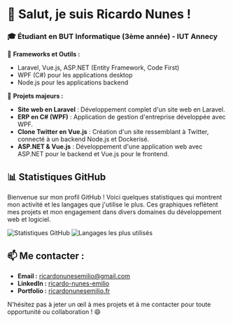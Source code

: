# 👋 Salut, je suis Ricardo Nunes !

### 🎓 Étudiant en BUT Informatique (3ème année) - IUT Annecy

🔹 **Frameworks et Outils :**  
- Laravel, Vue.js, ASP.NET (Entity Framework, Code First)  
- WPF (C#) pour les applications desktop  
- Node.js pour les applications backend  

🔹 **Projets majeurs :**  
- **Site web en Laravel** : Développement complet d'un site web en Laravel.
- **ERP en C# (WPF)** : Application de gestion d'entreprise développée avec WPF.
- **Clone Twitter en Vue.js** : Création d'un site ressemblant à Twitter, connecté à un backend Node.js et Dockerisé.
- **ASP.NET & Vue.js** : Développement d'une application web avec ASP.NET pour le backend et Vue.js pour le frontend.


## 📊 Statistiques GitHub
Bienvenue sur mon profil GitHub ! Voici quelques statistiques qui montrent mon activité et les langages que j'utilise le plus. Ces graphiques reflètent mes projets et mon engagement dans divers domaines du développement web et logiciel.

![Statistiques GitHub](https://github-readme-stats.vercel.app/api?username=Shiro1234orihS&show_icons=true&theme=radical)
![Langages les plus utilisés](https://github-readme-stats.vercel.app/api/top-langs/?username=Shiro1234orihS&layout=compact&theme=radical)

<!-- ## 🏆 Langages les plus utilisés
Ce graphique met en avant les langages que j'emploie fréquemment dans mes projets.

![Langages les plus utilisés](https://github-readme-stats.vercel.app/api/top-langs/?username=Shiro1234orihS&layout=compact&theme=radical)

## 🚀 Graphique d'activité
Voici un aperçu de mon activité récente sur GitHub, illustrant mes contributions et collaborations.

[![Graphique d'activité](https://github-readme-activity-graph.vercel.app/graph?username=Shiro1234orihS&theme=dracula)](https://github.com/ashutosh00710/github-readme-activity-graph)
-->

## 📫 Me contacter :
- **Email :** [ricardonunesemilio@gmail.com](ricardonunesemilio@gmail.com)  
- **LinkedIn :** [ricardo-nunes-emilio](https://www.linkedin.com/in/ricardo-nunes-emilio)  
- **Portfolio :** [ricardonunesemilio.fr](https://ricardonunesemilio.fr)  

<!--## 🚀 Objectif 2025
🔍 **Je suis à la recherche d'un stage de développeur informatique** à partir du **20 janvier 2025** pour une durée de **12 à 14 semaines**.
-->
N'hésitez pas à jeter un œil à mes projets et à me contacter pour toute opportunité ou collaboration ! 😄
